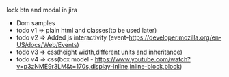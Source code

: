 
lock btn and modal in jira



* Dom samples
* todo v1 => plain html and classes(to be used later)
* todo v2 => Added js interactivity (event-https://developer.mozilla.org/en-US/docs/Web/Events)
* todo v3 => css(height width,different units and inheritance)
* todo v4 => css(box model - https://www.youtube.com/watch?v=p3zNME9r3LM&t=170s,display-inline,inline-block,block)
